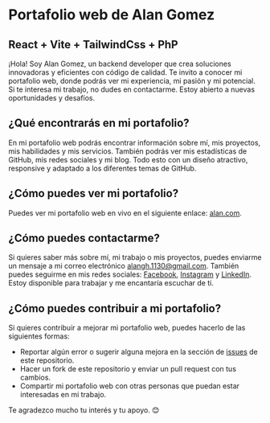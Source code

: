 # Portafolio web de Alan Gomez 
## React + Vite + TailwindCss + PhP 

¡Hola! Soy Alan Gomez, un backend developer que crea soluciones innovadoras y eficientes con código de calidad. Te invito a conocer mi portafolio web, donde podrás ver mi experiencia, mi pasión y mi potencial. Si te interesa mi trabajo, no dudes en contactarme. Estoy abierto a nuevas oportunidades y desafíos.

## ¿Qué encontrarás en mi portafolio?

En mi portafolio web podrás encontrar información sobre mí, mis proyectos, mis habilidades y mis servicios. También podrás ver mis estadísticas de GitHub, mis redes sociales y mi blog. Todo esto con un diseño atractivo, responsive y adaptado a los diferentes temas de GitHub.

## ¿Cómo puedes ver mi portafolio?

Puedes ver mi portafolio web en vivo en el siguiente enlace: [alan.com](https://alan.com).

## ¿Cómo puedes contactarme?

Si quieres saber más sobre mí, mi trabajo o mis proyectos, puedes enviarme un mensaje a mi correo electrónico [alangh.1130@gmail.com](mailto:alangh.1130@gmail.com). También puedes seguirme en mis redes sociales: [Facebook](https://www.facebook.com/alan.gomez.925/), [Instagram](https://www.instagram.com/alan_gh.00/) y [LinkedIn](https://www.linkedin.com/in/alan-javier-g%C3%B3mez-hernandez/). Estoy disponible para trabajar y me encantaría escuchar de ti.

## ¿Cómo puedes contribuir a mi portafolio?

Si quieres contribuir a mejorar mi portafolio web, puedes hacerlo de las siguientes formas:

- Reportar algún error o sugerir alguna mejora en la sección de [issues](#) de este repositorio.
- Hacer un fork de este repositorio y enviar un pull request con tus cambios.
- Compartir mi portafolio web con otras personas que puedan estar interesadas en mi trabajo.

Te agradezco mucho tu interés y tu apoyo. 😊
